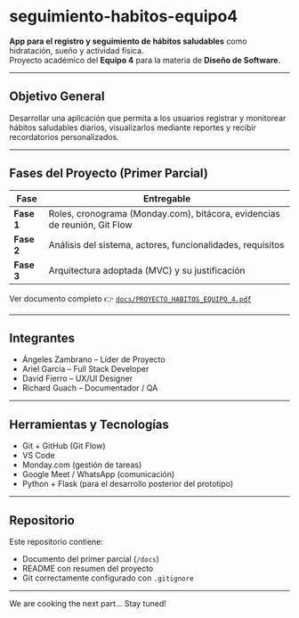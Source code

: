 # seguimiento-habitos-equipo4

**App para el registro y seguimiento de hábitos saludables** como hidratación, sueño y actividad física.  
Proyecto académico del **Equipo 4** para la materia de **Diseño de Software**.

---

## Objetivo General

Desarrollar una aplicación que permita a los usuarios registrar y monitorear hábitos saludables diarios, visualizarlos mediante reportes y recibir recordatorios personalizados.

---

## Fases del Proyecto (Primer Parcial)

| Fase | Entregable |
|------|------------|
| **Fase 1** | Roles, cronograma (Monday.com), bitácora, evidencias de reunión, Git Flow |
| **Fase 2** | Análisis del sistema, actores, funcionalidades, requisitos |
| **Fase 3** | Arquitectura adoptada (MVC) y su justificación |

Ver documento completo 👉 [`docs/PROYECTO_HABITOS_EQUIPO_4.pdf`](docs/PROYECTO_HABITOS_EQUIPO_4.pdf)

---

## Integrantes

- Ángeles Zambrano – Líder de Proyecto  
- Ariel García – Full Stack Developer  
- David Fierro – UX/UI Designer  
- Richard Guach – Documentador / QA

---

## Herramientas y Tecnologías

- Git + GitHub (Git Flow)
- VS Code
- Monday.com (gestión de tareas)
- Google Meet / WhatsApp (comunicación)
- Python + Flask (para el desarrollo posterior del prototipo)

---

## Repositorio

Este repositorio contiene:
- Documento del primer parcial (`/docs`)
- README con resumen del proyecto
- Git correctamente configurado con `.gitignore`

---

We are cooking the next part... Stay tuned!
